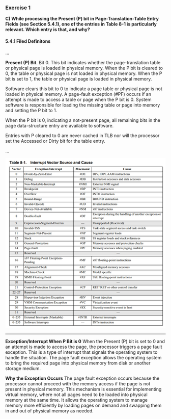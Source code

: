 ### Exercise 1

**C) While processing the Present (P) bit in Page-Translation-Table Entry Fields (see Section 5.4.1), one of the entries in Table 8-1 is particularly relevant. Which entry is that, and why?**

#### **5.4.1 Filed Definitons**

...

**Present (P) Bit**. Bit 0. This bit indicates whether the page-translation table or physical page is loaded in physical memory. When the P bit is cleared to 0, the table or physical page is not loaded in physical memory. When the P bit is set to 1, the table or physical page is loaded in physical memory. 

Software clears this bit to 0 to indicate a page table or physical page is not loaded in physical memory. A page-fault exception (#PF) occurs if an attempt is made to access a table or page when the P bit is 0. System software is responsible for loading the missing table or page into memory and setting the P bit to 1. 

When the P bit is 0, indicating a not-present page, all remaining bits in the page data-structure entry are available to software. 

Entries with P cleared to 0 are never cached in TLB nor will the processor set the Accessed or Dirty bit for the table entry.

...

![Table 8-1](./img/table_8_1.jpeg)

----

<!-- Write your answer here. -->

**Exception/Interrupt When P Bit is 0**
When the Present (P) bit is set to 0 and an attempt is made to access the page, the processor triggers a page fault exception. This is a type of interrupt that signals the operating system to handle the situation. The page fault exception allows the operating system to bring the required page into physical memory from disk or another storage medium.

**Why the Exception Occurs**
The page fault exception occurs because the processor cannot proceed with the memory access if the page is not present in physical memory. This mechanism is essential for implementing virtual memory, where not all pages need to be loaded into physical memory at the same time. It allows the operating system to manage memory more efficiently by loading pages on demand and swapping them in and out of physical memory as needed.





